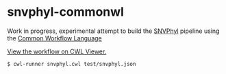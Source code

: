 # snvphyl-commonwl

Work in progress, experimental attempt to build the [SNVPhyl](https://snvphyl.readthedocs.io/en/latest/) pipeline using the [Common Workflow Language](http://commonwl.org)

[View the workflow on CWL Viewer.](https://view.commonwl.org/workflows/github.com/dfornika/snvphyl-commonwl/blob/master/snvphyl.cwl)

```
$ cwl-runner snvphyl.cwl test/snvphyl.json
```
